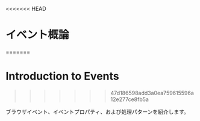 <<<<<<< HEAD
# イベント概論
=======
# Introduction to Events
>>>>>>> 47d186598add3a0ea759615596a12e277ce8fb5a

ブラウザイベント、イベントプロパティ、および処理パターンを紹介します。
